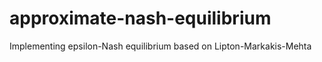 # approximate-nash-equilibrium
Implementing epsilon-Nash equilibrium based on Lipton-Markakis-Mehta
